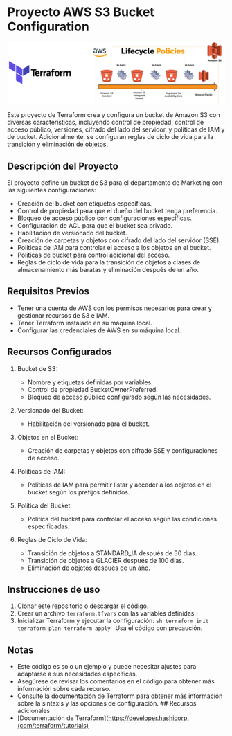 # Proyecto AWS S3 Bucket Configuration

![Diagrama de infraestructura](files/diagram.png)

Este proyecto de Terraform crea y configura un bucket de Amazon S3 con diversas características, incluyendo control de propiedad, control de acceso público, versiones, cifrado del lado del servidor, y políticas de IAM y de bucket. Adicionalmente, se configuran reglas de ciclo de vida para la transición y eliminación de objetos.

## Descripción del Proyecto

El proyecto define un bucket de S3 para el departamento de Marketing con las siguientes configuraciones:

- Creación del bucket con etiquetas específicas.
- Control de propiedad para que el dueño del bucket tenga preferencia.
- Bloqueo de acceso público con configuraciones específicas.
- Configuración de ACL para que el bucket sea privado.
- Habilitación de versionado del bucket.
- Creación de carpetas y objetos con cifrado del lado del servidor (SSE).
- Políticas de IAM para controlar el acceso a los objetos en el bucket.
- Políticas de bucket para control adicional del acceso.
- Reglas de ciclo de vida para la transición de objetos a clases de almacenamiento más baratas y eliminación después de un año.

## Requisitos Previos

- Tener una cuenta de AWS con los permisos necesarios para crear y gestionar recursos de S3 e IAM.
- Tener Terraform instalado en su máquina local.
- Configurar las credenciales de AWS en su máquina local.

## Recursos Configurados

1. Bucket de S3:

    * Nombre y etiquetas definidas por variables.
    * Control de propiedad BucketOwnerPreferred.
    * Bloqueo de acceso público configurado según las necesidades.

2. Versionado del Bucket:

    * Habilitación del versionado para el bucket.

3. Objetos en el Bucket:

    * Creación de carpetas y objetos con cifrado SSE y configuraciones de acceso.

4. Políticas de IAM:

    * Políticas de IAM para permitir listar y acceder a los objetos en el bucket según los prefijos definidos.

5. Política del Bucket:

    * Política del bucket para controlar el acceso según las condiciones especificadas.

6. Reglas de Ciclo de Vida:

    * Transición de objetos a STANDARD_IA después de 30 días.
    * Transición de objetos a GLACIER después de 100 días.
    * Eliminación de objetos después de un año.

## Instrucciones de uso 

1. Clonar este repositorio o descargar el código. 
2. Crear un archivo `terraform.tfvars` con las variables definidas. 
3. Inicializar Terraform y ejecutar la configuración: ```sh terraform init terraform plan terraform apply ``` Usa el código con precaución. 

## Notas 
- Este código es solo un ejemplo y puede necesitar ajustes para adaptarse a sus necesidades específicas. 
- Asegúrese de revisar los comentarios en el código para obtener más información sobre cada recurso. 
- Consulte la documentación de Terraform para obtener más información sobre la sintaxis y las opciones de configuración. ## Recursos adicionales 
- [Documentación de Terraform](https://developer.hashicorp.(com/terraform/tutorials)